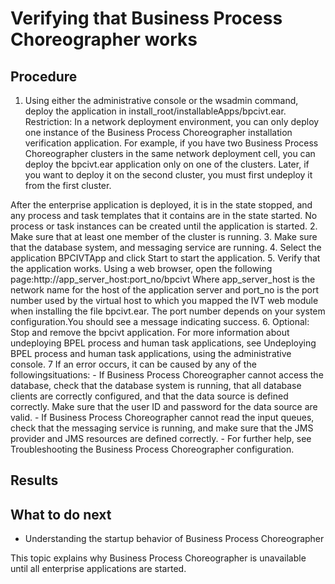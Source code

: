 <!-- image -->

# Verifying that Business Process Choreographer works

## Procedure

1. Using either the administrative console or the wsadmin command,
deploy the application in install\_root/installableApps/bpcivt.ear.
Restriction: In a network deployment environment, you
can only deploy one instance of the Business Process Choreographer
installation verification application. For example, if you have two
Business Process Choreographer clusters in the same network deployment
cell, you can deploy the bpcivt.ear application only
on one of the clusters. Later, if you want to deploy it on the second
cluster, you must first undeploy it from the first cluster.

After the enterprise application is deployed, it is in
the state stopped, and any process and task templates
that it contains are in the state started. No process
or task instances can be created until the application is started.
2. Make sure that at least one member of the cluster is running.
3. Make sure that the database system, and messaging service
are running.
4. Select the application BPCIVTApp and click Start to
start the application.
5. Verify that the application works. Using a web
browser, open the following page:http://app\_server\_host:port\_no/bpcivt
Where app\_server\_host is
the network name for the host of the application server and port\_no is
the port number used by the virtual host to which you mapped the IVT
web module when installing the file bpcivt.ear.
The port number depends on your system configuration.You
should see a message indicating success.
6. Optional: Stop and remove the bpcivt application.
For more information about undeploying
BPEL process and human task applications, see Undeploying BPEL process and human task applications, using the administrative console.
7 If an error occurs, it can be caused by any of the followingsituations:
    - If Business Process Choreographer cannot access the database,
check that the database system is running, that all database clients
are correctly configured, and that the data source is defined correctly.
Make sure that the user ID and password for the data source are valid.
    - If Business Process Choreographer cannot read the input queues,
check that the messaging service is running, and make sure that the
JMS provider and JMS resources are defined correctly.
    - For further help, see Troubleshooting the Business Process Choreographer configuration.

## Results

## What to do next

- Understanding the startup behavior of Business Process Choreographer

This topic explains why Business Process Choreographer is unavailable until all enterprise applications are started.

<!-- image -->